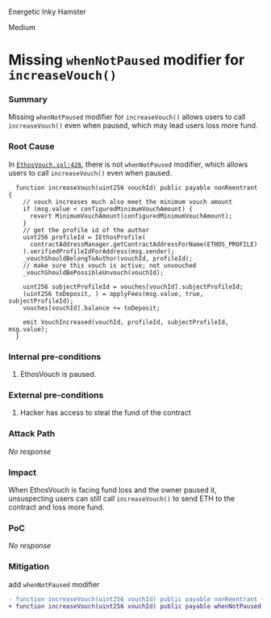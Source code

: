 Energetic Inky Hamster

Medium

# Missing `whenNotPaused` modifier for `increaseVouch()`

### Summary

Missing `whenNotPaused` modifier for `increaseVouch()` allows users to call `increaseVouch()` even when paused, which may lead users loss more fund.

### Root Cause

In [`EthosVouch.sol:426`](https://github.com/sherlock-audit/2024-11-ethos-network-ii/blob/main/ethos/packages/contracts/contracts/EthosVouch.sol#L426), there is not `whenNotPaused` modifier, which allows users to call `increaseVouch()` even when paused.
```solidity
  function increaseVouch(uint256 vouchId) public payable nonReentrant {
    // vouch increases much also meet the minimum vouch amount
    if (msg.value < configuredMinimumVouchAmount) {
      revert MinimumVouchAmount(configuredMinimumVouchAmount);
    }
    // get the profile id of the author
    uint256 profileId = IEthosProfile(
      contractAddressManager.getContractAddressForName(ETHOS_PROFILE)
    ).verifiedProfileIdForAddress(msg.sender);
    _vouchShouldBelongToAuthor(vouchId, profileId);
    // make sure this vouch is active; not unvouched
    _vouchShouldBePossibleUnvouch(vouchId);

    uint256 subjectProfileId = vouches[vouchId].subjectProfileId;
    (uint256 toDeposit, ) = applyFees(msg.value, true, subjectProfileId);
    vouches[vouchId].balance += toDeposit;

    emit VouchIncreased(vouchId, profileId, subjectProfileId, msg.value);
  }
```

### Internal pre-conditions

1. EthosVouch is paused.

### External pre-conditions

1. Hacker has access to steal the fund of the contract

### Attack Path

_No response_

### Impact

When EthosVouch is facing fund loss and the owner paused it, unsuspecting users can still call `increaseVouch()` to send ETH to the contract and loss more fund.

### PoC

_No response_

### Mitigation

add `whenNotPaused` modifier
```diff
- function increaseVouch(uint256 vouchId) public payable nonReentrant {
+ function increaseVouch(uint256 vouchId) public payable whenNotPaused nonReentrant {
```